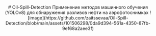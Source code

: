 <p align="center">
  # Oil-Spill-Detection
  Применение методов машинного обучения (YOLOv8) для обнаружения разливов нефти на аэрофотоснимках
  ![image](https://github.com/zaitssevaa/Oil-Spill-Detection/blob/main/assets/101506298/0da9d394-561a-4350-87fb-9ef68a2aee3f)
</p>
